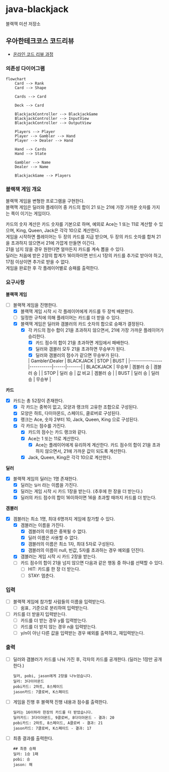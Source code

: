 # java-blackjack

블랙잭 미션 저장소

## 우아한테크코스 코드리뷰

- [온라인 코드 리뷰 과정](https://github.com/woowacourse/woowacourse-docs/blob/master/maincourse/README.md)

### 의존성 다이어그램

```mermaid
flowchart
    Card --> Rank
    Card --> Shape

    Cards --> Card

    Deck --> Card

    BlackjackController --> BlackjackGame
    BlackjackController --> InputView
    BlackjackController --> OutputView

    Players --> Player
    Player --> Gambler --> Hand
    Player --> Dealer --> Hand

    Hand --> Cards
    Hand --> State

    Gambler --> Name
    Dealer --> Name

    BlackjackGame --> Players
```

### 블랙잭 게임 개요

블랙잭 게임을 변형한 프로그램을 구현한다.   
블랙잭 게임은 딜러와 플레이어 중 카드의 합이 21 또는 21에 가장 가까운 숫자를 가지는 쪽이 이기는 게임이다.

카드의 숫자 계산은 카드 숫자를 기본으로 하며, 예외로 Ace는 1 또는 11로 계산할 수 있으며, King, Queen, Jack은 각각 10으로 계산한다.  
게임을 시작하면 플레이어는 두 장의 카드를 지급 받으며, 두 장의 카드 숫자를 합쳐 21을 초과하지 않으면서 21에 가깝게 만들면 이긴다.   
21을 넘지 않을 경우 원한다면 얼마든지 카드를 계속 뽑을 수 있다.  
딜러는 처음에 받은 2장의 합계가 16이하이면 반드시 1장의 카드를 추가로 받아야 하고, 17점 이상이면 추가로 받을 수 없다.  
게임을 완료한 후 각 플레이어별로 승패를 출력한다.

### 요구사항

**블랙잭 게임**

- [ ] 블랙잭 게임을 진행한다.
    - [x] 블랙잭 게임 시작 시 각 플레이어에게 카드를 두 장씩 배분한다.
    - [ ] 일정한 규칙에 의해 플레이어는 카드를 더 받을 수 있다.
    - [x] 블랙잭 게임은 딜러와 갬블러의 카드 숫자의 합으로 승패가 결정된다.
        - [x] 각 카드의 점수 합이 21을 초과하지 않으면서, 21에 가장 가까운 플레이어가 승리한다.
            - [x] 카드 점수의 합이 21을 초과하면 게임에서 패배한다.
            - [x] 딜러와 갬블러 모두 21을 초과하면 무승부가 된다.
            - [x] 딜러와 갬블러의 점수가 같으면 무승부가 된다.

          | Gambler\Dealer | BLACKJACK | STOP | BUST |
                                                  |----------------|-----------|------|-------|
          | BLACKJACK | 무승부 | 겜블러 승 | 겜블러 승 |
          | STOP | 딜러 승 | 값 비교 | 겜블러 승 |
          | BUST | 딜러 승 | 딜러 승 | 무승부 |

**카드**

- [x] 카드는 총 52장이 존재한다.
    - [x] 각 카드는 중복이 없고, 모양과 랭크의 고유한 조합으로 구성된다.
    - [x] 모양은 하트, 다이아몬드, 스페이드, 클로버로 구성된다.
    - [x] 랭크는 Ace, 숫자 2부터 10, Jack, Queen, King 으로 구성된다.
    - [x] 각 카드는 점수를 가진다.
        - [x] 카드의 점수는 카드 랭크와 같다.
        - [x] Ace는 1 또는 11로 계산한다.
            - [x] Ace는 플레이어에게 유리하게 계산한다. 카드 점수의 합이 21을 초과하지 않으면서, 21에 가까운 값이 되도록 계산한다.
        - [x] Jack, Queen, King은 각각 10으로 계산한다.

**딜러**

- [x] 블랙잭 게임의 딜러는 1명 존재한다.
    - [x] 딜러는 `딜러` 라는 이름을 가진다.
    - [x] 딜러는 게임 시작 시 카드 1장을 받는다. (추후에 한 장을 더 받는다.)
    - [x] 딜러의 카드 점수의 합이 16이하이면 16을 초과할 때까지 카드를 더 받는다.

**겜블러**

- [x] 겜블러는 최소 1명, 최대 6명까지 게임에 참가할 수 있다.
    - [x] 겜블러는 이름을 가진다.
        - [x] 겜블러의 이름은 중복될 수 없다.
        - [x] 딜러 이름은 사용할 수 없다.
        - [x] 갬블러의 이름은 최소 1자, 최대 5자로 구성된다.
        - [x] 갬블러의 이름이 null, 빈값, 5자를 초과하는 경우 예외를 던진다.
    - [x] 갬블러는 게임 시작 시 카드 2장을 받는다.
    - [ ] 카드 점수의 합이 21을 넘지 않으면 다음과 같은 행동 중 하나를 선택할 수 있다.
        - [ ] HIT: 카드를 한 장 더 받는다.
        - [ ] STAY: 멈춘다.

### 입력

- [ ] 블랙잭 게임에 참가할 사람들의 이름을 입력받는다.
    - [ ] 쉼표`,` 기준으로 분리하여 입력받는다.
- [ ] 카드를 더 받을지 입력받는다.
    - [ ] 카드를 더 받는 경우 y를 입력받는다.
    - [ ] 카드를 더 받지 않는 경우 n을 입력받는다.
    - [ ] y/n이 아닌 다른 값을 입력받는 경우 예외를 출력하고, 재입력받는다.

### 출력

- [ ] 딜러와 갬블러가 카드를 나눠 가진 후, 각자의 카드를 공개한다. (딜러는 1장만 공개한다.)
  ```
  딜러, pobi, jason에게 2장을 나누었습니다.
  딜러: 3다이아몬드
  pobi카드: 2하트, 8스페이드
  jason카드: 7클로버, K스페이드
  ```

- [ ] 게임을 진행 후 블랙잭 진행 내용과 점수를 출력한다.
  ```
  딜러는 16이하라 한장의 카드를 더 받았습니다.
  딜러카드: 3다이아몬드, 9클로버, 8다이아몬드 - 결과: 20
  pobi카드: 2하트, 8스페이드, A클로버 - 결과: 21
  jason카드: 7클로버, K스페이드 - 결과: 17
  ```

- [ ] 최종 결과를 출력한다.
  ```
  ## 최종 승패
  딜러: 1승 1패
  pobi: 승
  jason: 패
  ```
